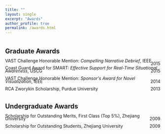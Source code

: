 ```yaml
---
title: ""
layout: single
excerpt: "Awards"
author_profile: true
permalink: /awards.html
---
```


<h2 style="margin-bottom:0px;padding-top:10px;">Graduate Awards</h2>
<p style="text-align:left; line-height:70%">
VAST Challenge Honorable Mention: <i>Compelling Narrative Debrief</i>, IEEE
<span style="float:right;">2015</span>
</p>
<p style="text-align:left; line-height:70%">
Coast Guard Award for SMART: <i>Effective Support for Real-Time Situational Awareness</i>, USCG
<span style="float:right;">2015</span>
</p>
<p style="text-align:left; line-height:70%">
VAST Challenge Honorable Mention: <i>Sponsor's Award for Novel Visualization</i>, IEEE
<span style="float:right;">2014</span>
</p>
<p style="text-align:left; line-height:70%">
RCA Zworykin Scholarship, Purdue University
<span style="float:right;">2013</span>
</p>

<h2 style="margin-bottom:0px;padding-top:10px;">Undergraduate Awards</h2>
<p style="text-align:left; line-height:70%">
Scholarship for Outstanding Merits, First Class (Top 5&#37;), Zhejiang University
<span style="float:right;">2009</span>
</p>
<p style="text-align:left; line-height:70%">
Scholarship for Outstanding Students, Zhejiang University
<span style="float:right;">2009</span>
</p>